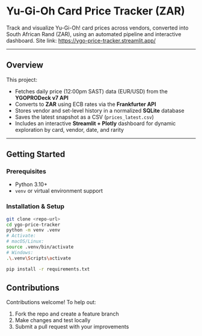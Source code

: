 # Yu-Gi-Oh Card Price Tracker (ZAR)

Track and visualize Yu-Gi-Oh! card prices across vendors, converted into South African Rand (ZAR), using an automated pipeline and interactive dashboard.
Site link: https://ygo-price-tracker.streamlit.app/

---

##  Overview

This project:
- Fetches daily price (12:00pm SAST) data (EUR/USD) from the **YGOPRODeck v7 API**
- Converts to **ZAR** using ECB rates via the **Frankfurter API**
- Stores vendor and set-level history in a normalized **SQLite** database
- Saves the latest snapshot as a CSV (`prices_latest.csv`)
- Includes an interactive **Streamlit + Plotly** dashboard for dynamic exploration by card, vendor, date, and rarity

---

##  Getting Started

### Prerequisites

- Python 3.10+
- `venv` or virtual environment support

### Installation & Setup

```bash
git clone <repo-url>
cd ygo-price-tracker
python -m venv .venv
# Activate:
# macOS/Linux:
source .venv/bin/activate
# Windows:
.\.venv\Scripts\activate

pip install -r requirements.txt
```

## Contributions

Contributions welcome! To help out:

1. Fork the repo and create a feature branch
2. Make changes and test locally
3. Submit a pull request with your improvements


